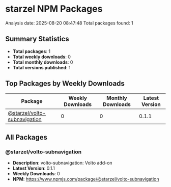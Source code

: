 # starzel NPM Packages

Analysis date: 2025-08-20 08:47:48
Total packages found: 1

## Summary Statistics

- **Total packages**: 1
- **Total weekly downloads**: 0
- **Total monthly downloads**: 0
- **Total versions published**: 1

## Top Packages by Weekly Downloads

| Package | Weekly Downloads | Monthly Downloads | Latest Version |
|---------|------------------|-------------------|----------------|
| [@starzel/volto-subnavigation](https://www.npmjs.com/package/@starzel/volto-subnavigation) | 0 | 0 | 0.1.1 |

## All Packages

### @starzel/volto-subnavigation

- **Description**: volto-subnavigation: Volto add-on
- **Latest Version**: 0.1.1
- **Weekly Downloads**: 0
- **NPM**: https://www.npmjs.com/package/@starzel/volto-subnavigation
